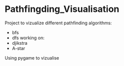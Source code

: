 # Pathfingding_Visualisation

Project to vizualize different pathfinding algorithms:
- bfs
- dfs
working on:
- djikstra
- A-star

Using pygame to vizualise
